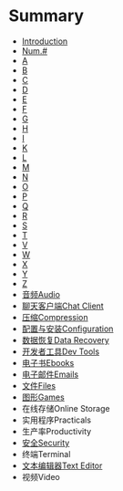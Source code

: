 # Summary

* [Introduction](README.md)
* [Num.\#](num..md)
* [A](chapter1.md)
* [B](b.md)
* [C](c.md)
* [D](d.md)
* [E](e.md)
* [F](f.md)
* [G](g.md)
* [H](h.md)
* [I](i.md)
* [K](k.md)
* [L](l.md)
* [M](m.md)
* [N](n.md)
* [O](o.md)
* [P](p.md)
* [Q](q.md)
* [R](r.md)
* [S](s.md)
* [T](t.md)
* [V](v.md)
* [W](w.md)
* [X](x.md)
* [Y](y.md)
* [Z](z.md)
* [音频Audio](audio.md)
* [聊天客户端Chat Client](chat-client.md)
* [压缩Compression](compression.md)
* [配置与安装Configuration](configuration.md)
* [数据恢复Data Recovery](data-recovery.md)
* [开发者工具Dev Tools](dev-tools.md)
* [电子书Ebooks](ebooks.md)
* [电子邮件Emails](emails.md)
* [文件Files](files.md)
* [图形Games](games.md)
* 在线存储Online Storage
* 实用程序Practicals
* 生产率Productivity
* [安全Security](security.md)
* 终端Terminal
* [文本编辑器Text Editor](text-editor.md)
* 视频Video

